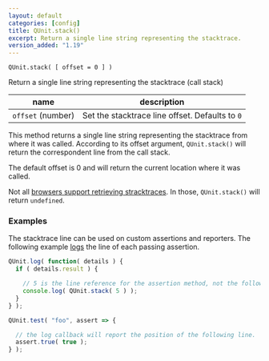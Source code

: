 ```yaml
---
layout: default
categories: [config]
title: QUnit.stack()
excerpt: Return a single line string representing the stacktrace.
version_added: "1.19"
---
```


`QUnit.stack( [ offset = 0 ] )`

Return a single line string representing the stacktrace (call stack)

| name | description |
|------|-------------|
| `offset` (number) | Set the stacktrace line offset. Defaults to `0` |

This method returns a single line string representing the stacktrace from where it was called. According to its offset argument, `QUnit.stack()` will return the correspondent line from the call stack.

The default offset is 0 and will return the current location where it was called.

Not all [browsers support retrieving stracktraces][browsers]. In those, `QUnit.stack()` will return `undefined`.

[browsers]: https://developer.mozilla.org/en-US/docs/Web/JavaScript/Reference/Global_Objects/Error/Stack#Browser_compatibility

### Examples

The stacktrace line can be used on custom assertions and reporters. The following example [logs](../callbacks/QUnit.log.md) the line of each passing assertion.

```js
QUnit.log( function( details ) {
  if ( details.result ) {

    // 5 is the line reference for the assertion method, not the following line.
    console.log( QUnit.stack( 5 ) );
  }
} );

QUnit.test( "foo", assert => {

  // the log callback will report the position of the following line.
  assert.true( true );
} );
```
